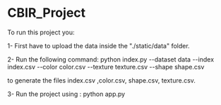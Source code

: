 # CBIR_Project

To run this project you: 

1- First have to upload the data inside the "./static/data" folder.

2- Run the following command: python index.py --dataset data --index index.csv --color color.csv --texture texture.csv --shape shape.csv

to generate the files index.csv ,color.csv, shape.csv, texture.csv.

3- Run the project using : python app.py
